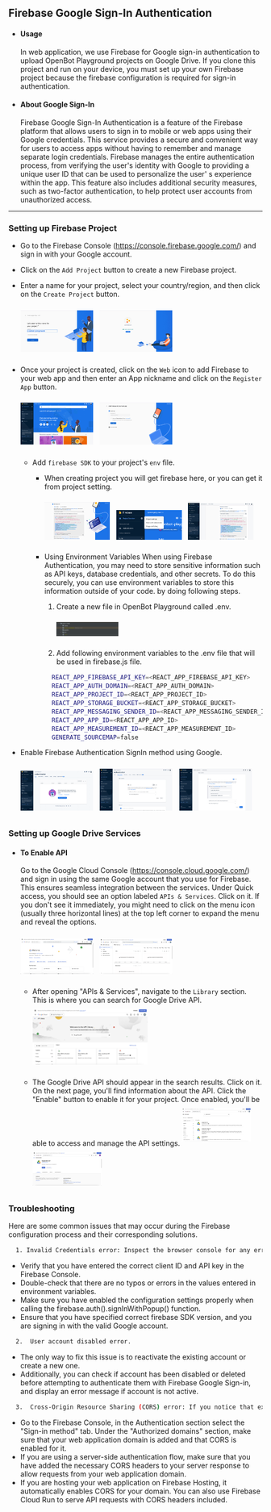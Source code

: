 ## Firebase Google Sign-In Authentication

- #### Usage
  In web application, we use Firebase for Google sign-in authentication to upload OpenBot Playground projects on Google
  Drive. If you clone this project and run on your device, you must set up your own Firebase project because the
  firebase configuration is required for sign-in authentication.
- #### About  Google Sign-In
  Firebase Google Sign-In Authentication is a feature of the Firebase platform that allows users to sign in to mobile or
  web apps using their Google credentials. This service provides a secure and convenient way for users to access apps
  without having to remember and manage separate login credentials. Firebase manages the entire authentication process,
  from verifying the user's identity with Google to providing a unique user ID that can be used to personalize the user'
  s experience within the app. This feature also includes additional security measures, such as two-factor
  authentication, to help protect user accounts from unauthorized access.

****

### Setting up Firebase Project

- Go to the Firebase Console (https://console.firebase.google.com/) and sign in with your Google account.

- Click on the `Add Project` button to create a new Firebase project.

- Enter a name for your project, select your country/region, and then click on the `Create Project` button.
    <p align="left">
    <img style="padding-right: 2%; padding-top: 2%; padding-bottom: 2%" src="../../../docs/images/firebase_create_project.png" alt="Create New Project" width="30%"/>
    <img style="padding-right: 2%;padding-top: 2%; padding-bottom: 2% " src="../../../docs/images/firebase_success_creation.png" alt="Create New Project" width="30%"/>
    </p>

- Once your project is created, click on the `Web` icon to add Firebase to your web app and then enter an App nickname
  and click on the `Register App` button.
  <p align="left">
  <img style="padding-right: 2%; padding-top: 2%; padding-bottom: 2%;" src="../../../docs/images/firebase_web_icon.png" alt="Create New Project" width="30%"/>
  <img style="padding-right: 2%; padding-top: 2%; padding-bottom: 2%;" src="../../../docs/images/firebase_register_app.png" alt="Create New Project" width="30%"/>
  </p>

    - Add `firebase SDK` to your project's `env` file.
        - When creating project you will get firebase here, or you can get it from project setting.
          <p align="left">
          <img style="padding-right: 2%;padding-top: 2%; padding-bottom: 2%;" src="../../../docs/images/firebase_sdk.png" alt="Create New Project" width="30%"/>
          <img style="padding-right: 2%;padding-top: 2%; padding-bottom: 2%;" src="../../../docs/images/firebase_project_setting.png" alt="Create New Project" width="30%"/>
          <img style="padding-right: 2%;padding-top: 2%; padding-bottom: 2%;" src="../../../docs/images/firebase_project_setting_config.png" alt="Create New Project" width="30%"/>
          </p>

        - Using Environment Variables When using Firebase Authentication, you may need to store sensitive information
          such as API keys, database credentials, and other secrets. To do this securely, you can use environment
          variables to store this information outside of your code. by doing following steps.

            1. Create a new file in OpenBot Playground called .env.
                 <p align="left">
                <img style="padding-right: 2%;padding-top: 2%; padding-bottom: 2%;" src="../../../docs/images/firebase_env.png" alt="Create New Project" width="30%"/>
                 </p> 

            3. Add following environment variables to the .env file that will be used in firebase.js file.

            ```bash
              REACT_APP_FIREBASE_API_KEY=<REACT_APP_FIREBASE_API_KEY>
              REACT_APP_AUTH_DOMAIN=<REACT_APP_AUTH_DOMAIN>
              REACT_APP_PROJECT_ID=<REACT_APP_PROJECT_ID>
              REACT_APP_STORAGE_BUCKET=<REACT_APP_STORAGE_BUCKET>
              REACT_APP_MESSAGING_SENDER_ID=<REACT_APP_MESSAGING_SENDER_ID>
              REACT_APP_APP_ID=<REACT_APP_APP_ID>
              REACT_APP_MEASUREMENT_ID=<REACT_APP_MEASUREMENT_ID>
              GENERATE_SOURCEMAP=false
            ```

- Enable Firebase Authentication SignIn method using Google.

  <p align="left">

  <img style="padding-right: 2%; padding-top: 2%; padding-bottom: 2%;" src="../../../docs/images/firebase_authantication.png" alt="Create New Project" width="30%"/>

  <img style="padding-right: 2%; padding-top: 2%; padding-bottom: 2%;" src="../../../docs/images/firebase_google_option.png" alt="Create New Project" width="30%"/>

  <img style="padding-right: 2%;padding-top: 2%; padding-bottom: 2%;" src="../../../docs/images/firebase_google_signin.png" alt="Create New Project" width="30%"/>

  </p>

### Setting up Google Drive Services

- #### To Enable API
  Go to the Google Cloud Console (https://console.cloud.google.com/) and sign in using the same Google account that you
  use for Firebase. This ensures seamless integration between the services. Under Quick access, you should see an option
  labeled ``APIs & Services``. Click on it.
  If you don't see it immediately, you might need to click on the menu icon (usually three horizontal lines) at the
  top left corner to expand the menu and reveal the options.

  <img style="padding-right: 2%; padding-top: 2%; padding-bottom: 2%;" src="../../../docs/images/googleCloud_console.png" alt="Google Cloud Console" width="30%"/>
  <img style="padding-right: 2%; padding-top: 2%; padding-bottom: 2%;" src="../../../docs/images/google_API_services.png" alt="Google Cloud Console" width="30%"/>

    - After opening "APIs & Services", navigate to the ``Library`` section. This is where you can search for Google
      Drive API.
      <img style="padding-right: 2%; padding-top: 2%; padding-bottom: 2%;" src="../../../docs/images/googleDrive_library.png" alt="Google Cloud Console" width="50%"/>

    - The Google Drive API should appear in the search results. Click on it.
      On the next page, you'll find information about the API. Click the "Enable" button to enable it for your project.
      Once enabled, you'll be able to access and manage the API settings.
      <img style="padding-right: 2%; padding-top: 2%; padding-bottom: 2%;" src="../../../docs/images/google_drive_result.png" alt="Google Cloud Console" width="30%"/>
      <img style="padding-right: 2%; padding-top: 2%; padding-bottom: 2%;" src="../../../docs/images/google_drive_enable_API.png" alt="Google Cloud Console" width="30%"/>

### Troubleshooting

Here are some common issues that may occur during the Firebase configuration process and their corresponding solutions.

```bash
  1. Invalid Credentials error: Inspect the browser console for any error messages or warnings related to Invalid Credentials.
```

- Verify that you have entered the correct client ID and API key in the Firebase Console.
- Double-check that there are no typos or errors in the values entered in environment variables.
- Make sure you have enabled the configuration settings properly when calling the firebase.auth().signInWithPopup()
  function.
- Ensure that you have specified correct firebase SDK version, and you are signing in with the valid Google account.

```bash
  2.  User account disabled error.
```

- The only way to fix this issue is to reactivate the existing account or create a new one.
- Additionally, you can check if account has been disabled or deleted before attempting to authenticate them with
  Firebase Google Sign-in, and display an error message if account is not active.

```bash
  3.  Cross-Origin Resource Sharing (CORS) error: If you notice that expected behavior of the web application is not occurring, such as data not being loaded or displayed correctly.
```

- Go to the Firebase Console, in the Authentication section select the "Sign-in method" tab. Under the "Authorized
  domains" section, make sure that your web application domain is added and that CORS is enabled for it.
- If you are using a server-side authentication flow, make sure that you have added the necessary CORS headers to your
  server response to allow requests from your web application domain.
- If you are hosting your web application on Firebase Hosting, it automatically enables CORS for your domain. You can
  also use Firebase Cloud Run to serve API requests with CORS headers included. 







